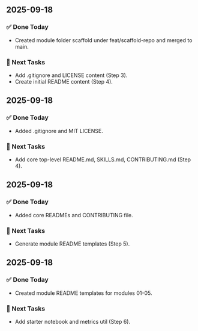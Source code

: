 ## 2025-09-18
### ✅ Done Today
- Created module folder scaffold under feat/scaffold-repo and merged to main.

### 🚧 Next Tasks
- Add .gitignore and LICENSE content (Step 3).
- Create initial README content (Step 4).
## 2025-09-18
### ✅ Done Today
- Added .gitignore and MIT LICENSE.

### 🚧 Next Tasks
- Add core top-level README.md, SKILLS.md, CONTRIBUTING.md (Step 4).
## 2025-09-18
### ✅ Done Today
- Added core READMEs and CONTRIBUTING file.

### 🚧 Next Tasks
- Generate module README templates (Step 5).

## 2025-09-18
### ✅ Done Today
- Created module README templates for modules 01-05.

### 🚧 Next Tasks
- Add starter notebook and metrics util (Step 6).
